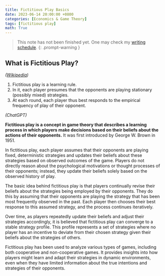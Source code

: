 ```yaml
---
title: Fictitious Play Basics
date: 2023-06-14 20:00:00 +0800
categories: [Economics & Game Theory]
tags: [fictitious play]
math: True
---
```


 > This note has not been finished yet. One may check my [writing schedule](https://yuelin301.github.io/posts/Schedule/).
{: .prompt-warning }

## What is Fictitious Play?
*([Wikipedia](https://en.wikipedia.org/wiki/Fictitious_play))*

1. Fictitious play is a learning rule. 
2. In it, each player presumes that the opponents are playing stationary (possibly mixed) strategies. 
3. At each round, each player thus best responds to the empirical frequency of play of their opponent. 

*(ChatGPT)*

**Fictitious play is a concept in game theory that describes a learning process in which players make decisions based on their beliefs about the actions of their opponents.** It was first introduced by George W. Brown in 1951.

In fictitious play, each player assumes that their opponents are playing fixed, deterministic strategies and updates their beliefs about these strategies based on observed outcomes of the game. Players do not directly reason about the psychological motivations or thought processes of their opponents; instead, they update their beliefs solely based on the observed history of play.

The basic idea behind fictitious play is that players continually revise their beliefs about the strategies being employed by their opponents. They do this by assuming that their opponents are playing the strategy that has been most frequently observed in the past. Each player then chooses their best response to this assumed strategy, and the process continues iteratively.

Over time, as players repeatedly update their beliefs and adjust their strategies accordingly, it is believed that fictitious play can converge to a stable strategy profile. This profile represents a set of strategies where no player has an incentive to deviate from their chosen strategy given their beliefs about the strategies of others.

Fictitious play has been used to analyze various types of games, including both cooperative and non-cooperative games. It provides insights into how players might learn and adapt their strategies in dynamic environments, even when they have limited information about the true intentions and strategies of their opponents.